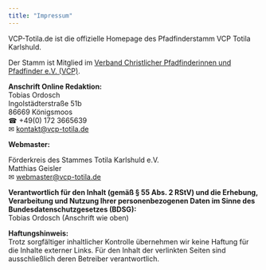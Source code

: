 ```yaml
---
title: "Impressum"
---
```


VCP-Totila.de ist die offizielle Homepage des Pfadfinderstamm VCP Totila Karlshuld.

Der Stamm ist Mitglied im [Verband Christlicher Pfadfinderinnen und Pfadfinder e.V. (VCP)](http://www.vcp.de/).

**Anschrift Online Redaktion:**<br>
Tobias Ordosch<br>
Ingolstädterstraße 51b<br>
86669 Königsmoos<br>
☎&nbsp;+49(0) 172 3665639<br>
✉&nbsp;kontakt@vcp-totila.de<br>

**Webmaster:**<br>

Förderkreis des Stammes Totila Karlshuld e.V.<br>
Matthias Geisler<br>
✉&nbsp;webmaster@vcp-totila.de<br>

**Verantwortlich für den Inhalt (gemäß § 55 Abs. 2 RStV) und die Erhebung, Verarbeitung und Nutzung Ihrer personenbezogenen Daten im Sinne des Bundesdatenschutzgesetzes (BDSG):**<br>
Tobias Ordosch (Anschrift wie oben)

**Haftungshinweis:**<br>
Trotz sorgfältiger inhaltlicher Kontrolle übernehmen wir keine Haftung für die Inhalte externer Links. Für den Inhalt der verlinkten Seiten sind ausschließlich deren Betreiber verantwortlich.